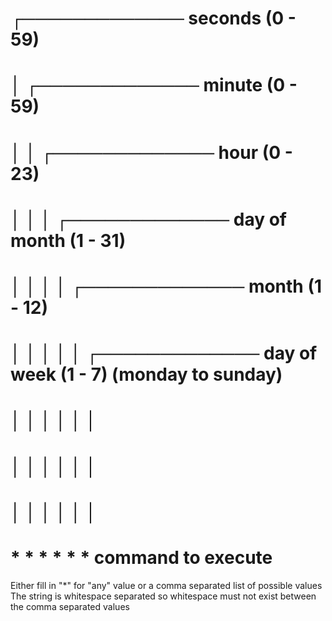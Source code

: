# ┌───────────── seconds (0 - 59)
# │ ┌───────────── minute (0 - 59)
# │ │ ┌───────────── hour (0 - 23)
# │ │ │ ┌───────────── day of month (1 - 31)
# │ │ │ │ ┌───────────── month (1 - 12)
# │ │ │ │ │ ┌───────────── day of week (1 - 7) (monday to sunday)
# │ │ │ │ │ │
# │ │ │ │ │ │
# │ │ │ │ │ │
# * * * * * *  command to execute

Either fill in "*" for "any" value or a comma separated list of possible values
The string is whitespace separated so whitespace must not exist between the comma separated values